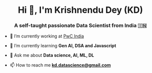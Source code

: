 <!-- 👋 Hi, I’m Krishnendu Dey
- 💻 I'm a Tech Consultant at PwC, India. https://www.pwc.in/
- 👀 I’m working in the field of Data Science, Machine Learning and AI
- 🌱 I’m currently learning Gen AI, Javascript and DSA.
- 📫 Reach me : kd.datascience@gmail.com
-->
<!---
KDcommits/KDcommits is a ✨ special ✨ repository because its `README.md` (this file) appears on your GitHub profile.
You can click the Preview link to take a look at your changes.
--->
<h1 align="center">Hi 👋, I'm Krishnendu Dey (KD)</h1>
<h3 align="center">A self-taught passionate Data Scientist from India 🇮🇳</h3>

- 🔭 I’m currently working at [PwC India](https://www.pwc.in/)

- 🌱 I’m currently learning **Gen AI, DSA and Javascript**

- 💬 Ask me about **Data science, AI, ML, DL**

- 📫 How to reach me **kd.datascience@gmail.com**
